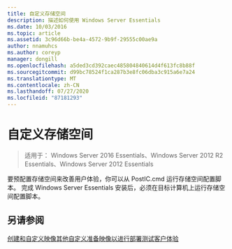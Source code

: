 ```yaml
---
title: 自定义存储空间
description: 描述如何使用 Windows Server Essentials
ms.date: 10/03/2016
ms.topic: article
ms.assetid: 3c96d66b-be4a-4572-9b9f-29555c00ae9a
author: nnamuhcs
ms.author: coreyp
manager: dongill
ms.openlocfilehash: a5ded3cd392caec485804840614d4f613fc8b88f
ms.sourcegitcommit: d99bc78524f1ca287b3e8fc06dba3c915a6e7a24
ms.translationtype: MT
ms.contentlocale: zh-CN
ms.lasthandoff: 07/27/2020
ms.locfileid: "87181293"
---
```

# <a name="customize-storage-spaces"></a>自定义存储空间

>适用于： Windows Server 2016 Essentials、Windows Server 2012 R2 Essentials、Windows Server 2012 Essentials

要预配置存储空间来改善用户体验，你可以从 PostIC.cmd 运行存储空间配置脚本。 完成 Windows Server Essentials 安装后，必须在目标计算机上运行存储空间配置脚本。

## <a name="see-also"></a>另请参阅

 [创建和自定义映像](Creating-and-Customizing-the-Image.md)[其他自定义](Additional-Customizations.md)[准备映像以进行部署](Preparing-the-Image-for-Deployment.md)[测试客户体验](Testing-the-Customer-Experience.md)

